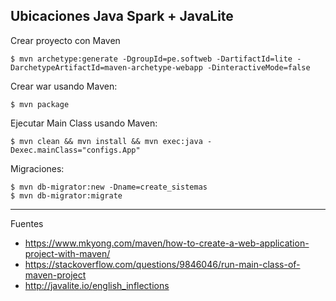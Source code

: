 ## Ubicaciones Java Spark + JavaLite

Crear proyecto con Maven

    $ mvn archetype:generate -DgroupId=pe.softweb -DartifactId=lite -DarchetypeArtifactId=maven-archetype-webapp -DinteractiveMode=false

Crear war usando Maven:

    $ mvn package

Ejecutar Main Class usando Maven:

    $ mvn clean && mvn install && mvn exec:java -Dexec.mainClass="configs.App"

Migraciones:

    $ mvn db-migrator:new -Dname=create_sistemas
    $ mvn db-migrator:migrate

--- 

Fuentes

+ https://www.mkyong.com/maven/how-to-create-a-web-application-project-with-maven/
+ https://stackoverflow.com/questions/9846046/run-main-class-of-maven-project
+ http://javalite.io/english_inflections